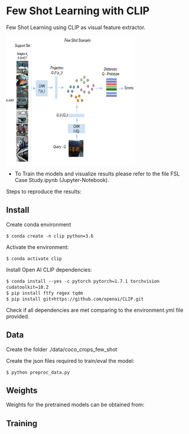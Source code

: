 # Few Shot Learning with CLIP
Few Shot Learning using CLIP as visual feature extractor.

<a href="url"><img src="project_image/FSL_project.png" align="center" height="350" width="350" ></a>
<p></p>

* To Train the models and visualize results please refer to the file FSL Case Study.ipynb (Jupyter-Notebook).

Steps to reproduce the results:

## Install
Create conda environment

    $ conda create -n clip python=3.6
    
Activate the environment:

    $ conda activate clip  

Install Open AI CLIP dependencies:

    $ conda install --yes -c pytorch pytorch=1.7.1 torchvision cudatoolkit=10.2
    $ pip install ftfy regex tqdm
    $ pip install git+https://github.com/openai/CLIP.git
    

Check if all dependencies are met comparing to the environment.yml file provided.

## Data

Create the folder ./data/coco_crops_few_shot

Create the json files required to train/eval the model:

    $ python preproc_data.py


## Weights
Weights for the pretrained models can be obtained from:




## Training



